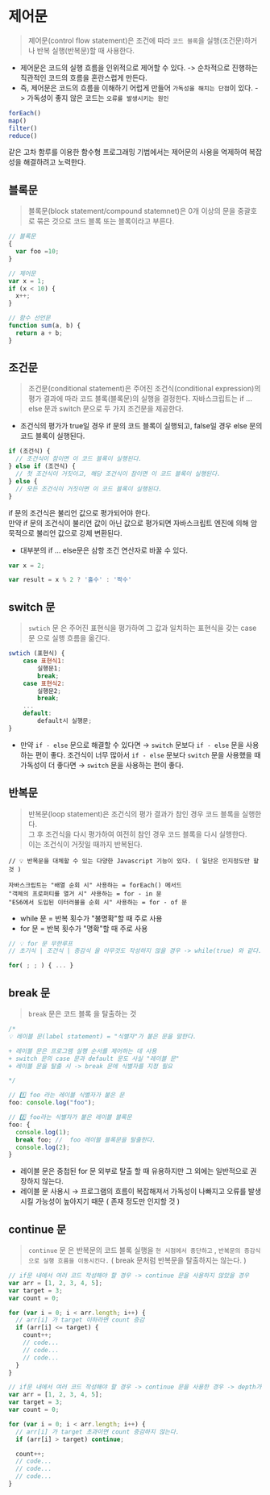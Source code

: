# 제어문
> 제어문(control flow statement)은 조건에 따라 `코드 블록`을 실행(조건문)하거나 반복 실행(반복문)할 때 사용한다.
- 제어문은 코드의 실행 흐름을 인위적으로 제어할 수 있다. -> 순차적으로 진행하는 직관적인 코드의 흐름을 혼란스럽게 만든다.
- 즉, 제어문은 코드의 흐름을 이해하기 어럽게 만들어 `가독성을 해치는 단점`이 있다. -> 가독성이 좋지 않은 코드는 `오류를 발생시키는 원인`

```js
forEach()
map()
filter()
reduce()
```
같은 고차 함루를 이용한 함수형 프로그래밍 기법에서는 제어문의 사용을 억제하여 복잡성을 해결하려고 노력한다.

## 블록문
> 블록문(block statement/compound statemnet)은 0개 이상의 문을 중괄호로 묶은 것으로 코드 블록 또는 블록이라고 부른다.

```js
// 블록문
{
  var foo =10;
}

// 제어문
var x = 1;
if (x < 10) {
  x++;
}

// 함수 선언문
function sum(a, b) {
  return a + b;
}
```

## 조건문
> 조건문(conditional statement)은 주어진 조건식(conditional expression)의 평가 결과에 따라 코드 블록(블록문)의 실행을 결정한다.
자바스크립트는 if ... else 문과 switch 문으로 두 가지 조건문을 제공한다.

- 조건식의 평가가 true일 경우 if 문의 코드 블록이 실행되고, false일 경우 else 문의 코드 블록이 실행된다.

```js
if (조건식) {
  // 조건식이 참이면 이 코드 블록이 실행된다.
} else if (조건식) {
  // 첫 조건식이 거짓이고, 해당 조건식이 참이면 이 코드 블록이 실행된다.
} else {
  // 모든 조건식이 거짓이면 이 코드 블록이 실행된다.
}
```
if 문의 조건식은 불리언 값으로 평가되어야 한다.<br>
만약 if 문의 조건식이 불리언 값이 아닌 값으로 평가되면 자바스크립트 엔진에 의해 암묵적으로 불리언 값으로 강제 변환된다.
<br>
- 대부분의 if ... else문은 삼항 조건 연산자로 바꿀 수 있다.
```js
var x = 2;

var result = x % 2 ? '홀수' : '짝수'
```

## switch 문
> `swtich` 문 은 주어진 표현식을 평가하여 그 값과 일치하는 표현식을 갖는 case 문 으로 실행 흐름을 옮긴다.

```js
swtich (표현식) {
	case 표현식1:
		실행문1;
		break;
	case 표현식2:
		실행문2;
		break;
	...
	default:
		default시 실행문;
}
```

- 만약 `if - else` 문으로 해결할 수 있다면 → `switch` 문보다 `if - else` 문을 사용하는 편이 좋다.
조건식이 너무 많아서 `if - else` 문보다 `switch` 문을 사용했을 때 가독성이 더 좋다면 → `switch` 문을 사용하는 편이 좋다.

## 반복문
> 반복문(loop statement)은 조건식의 평가 결과가 참인 경우 코드 블록을 실행한다.<br>
> 그 후 조건식을 다시 평가하여 여전히 참인 경우 코드 블록을 다시 실행한다.<br>
> 이는 조건식이 거짓일 때까지 반복된다.

```
// 💡 반목문을 대체할 수 있는 다양한 Javascript 기능이 있다. ( 일단은 인지정도만 할 것 )

자바스크립트는 "배열 순회 시" 사용하는 = forEach() 메서드
"객체의 프로퍼티를 열거 시" 사용하는 = for - in 문
"ES6에서 도입된 이터러블을 순회 시" 사용하는 = for - of 문
```

- while 문 = 반복 횟수가 "불명확"할 때 주로 사용
- for 문 = 반복 횟수가 "명확"할 때 주로 사용

``` js
// 💡 for 문 무한루프
// 초기식 | 조건식 | 증감식 을 아무것도 작성하지 않을 경우 -> while(true) 와 같다.

for( ; ; ) { ... }
```

## break 문
> `break` 문은 코드 블록 을 탈출하는 것

```js
/*
💡 레이블 문(label statement) = "식별자"가 붙은 문을 말한다.

+ 레이블 문은 프로그램 실행 순서를 제어하는 데 사용
+ switch 문의 case 문과 default 문도 사실 "레이블 문"
+ 레이블 문을 탈출 시 -> break 문에 식별자를 지정 필요

*/

// 1️⃣ foo 라는 레이블 식별자가 붙은 문
foo: console.log("foo");

// 2️⃣ foo라는 식별자가 붙은 레이블 블록문
foo: {
  console.log(1);
  break foo; //  foo 레이블 블록문을 탈출한다.
  console.log(2);
}
```
- 레이블 문은 중첩된 for 문 외부로 탈출 할 때 유용하지만 그 외에는 일반적으로 권장하지 않는다.
- 레이블 문 사용시 → 프로그램의 흐름이 복잡해져서 가독성이 나빠지고 오류를 발생시킬 가능성이 높아지기 때문 ( 존재 정도만 인지할 것 )

## continue 문
> `continue` 문 은 반복문의 코드 블록 실행을 `현 시점에서 중단하고` , `반복문의 증감식으로 실행 흐름을 이동시킨다.` ( break 문처럼 반복문을 탈출하지는 않는다. )

```js
// if문 내에서 여러 코드 작성해야 할 경우 -> continue 문을 사용하지 않았을 경우
var arr = [1, 2, 3, 4, 5];
var target = 3;
var count = 0;

for (var i = 0; i < arr.length; i++) {
  // arr[i] 가 target 이하라면 count 증감
  if (arr[i] <= target) {
    count++;
    // code...
    // code...
    // code...
  }
}

// if문 내에서 여러 코드 작성해야 할 경우 -> continue 문을 사용한 경우 -> depth가 하나 줄어들었다.
var arr = [1, 2, 3, 4, 5];
var target = 3;
var count = 0;

for (var i = 0; i < arr.length; i++) {
  // arr[i] 가 target 초과이면 count 증감하지 않는다.
  if (arr[i] > target) continue;

  count++;
  // code...
  // code...
  // code...
}
```
